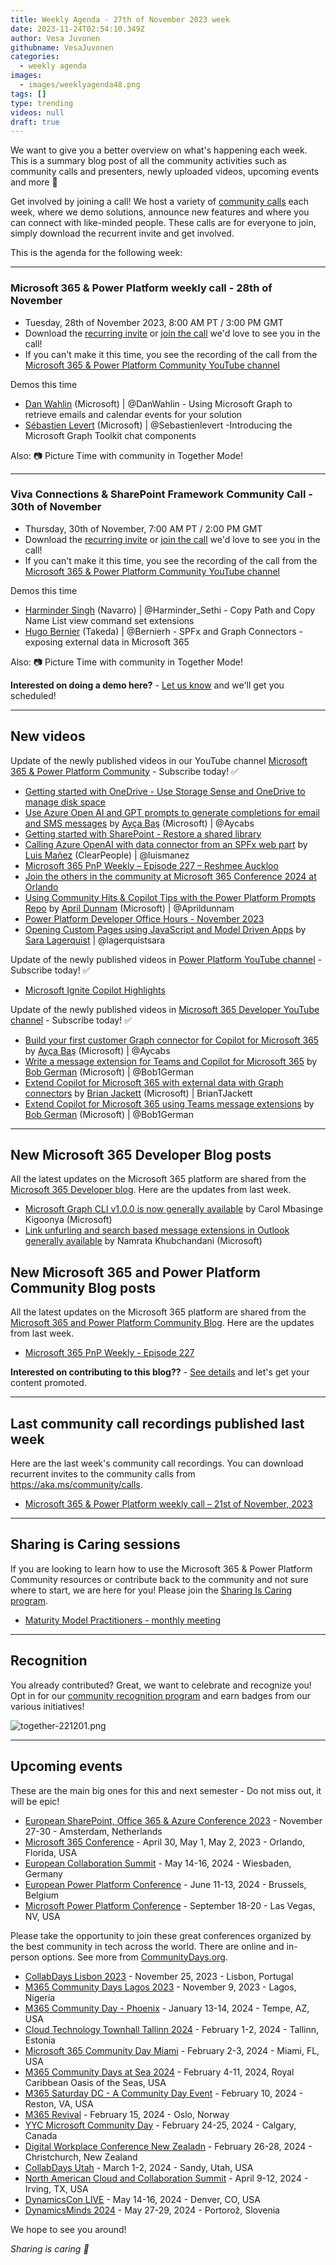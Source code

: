 ```yaml
---
title: Weekly Agenda - 27th of November 2023 week
date: 2023-11-24T02:54:10.349Z
author: Vesa Juvonen
githubname: VesaJuvonen
categories:
  - weekly agenda
images:
  - images/weeklyagenda48.png
tags: []
type: trending
videos: null
draft: true
---
```


We want to give you a better overview on what's happening each week. This is a summary blog post of all the community activities such as community calls and presenters, newly uploaded videos, upcoming events and more 🚀 

Get involved by joining a call! We host a variety of [community calls](https://aka.ms/community/calls) each week, where we demo solutions, announce new features and where you can connect with like-minded people. These calls are for everyone to join, simply download the recurrent invite and get involved.

This is the agenda for the following week:

---

### Microsoft 365 & Power Platform weekly call - 28th of November

* Tuesday, 28th of November 2023, 8:00 AM PT / 3:00 PM GMT
* Download the [recurring invite](https://aka.ms/m365-dev-call) or [join the call](https://aka.ms/m365-dev-call-join) we'd love to see you in the call!
* If you can't make it this time, you see the recording of the call from the [Microsoft 365 & Power Platform Community YouTube channel](https://www.youtube.com/playlist?list=PLR9nK3mnD-OUQOW86tT5dkCRQAVGY7DlH)

Demos this time

* [Dan Wahlin](https://twitter.com/DanWahlin) (Microsoft) | @DanWahlin - Using Microsoft Graph to retrieve emails and calendar events for your solution
* [Sébastien Levert](https://twitter.com/sebastienlevert) (Microsoft) | @Sebastienlevert -Introducing the Microsoft Graph Toolkit chat components

Also: 📷 Picture Time with community in Together Mode!

---

### Viva Connections & SharePoint Framework Community Call - 30th of November

* Thursday, 30th of November, 7:00 AM PT / 2:00 PM GMT
* Download the [recurring invite](https://aka.ms/spdev-spfx-call) or [join the call](https://aka.ms/spdev-spfx-call-join) we'd love to see you in the call!
* If you can't make it this time, you see the recording of the call from the [Microsoft 365 & Power Platform Community YouTube channel](https://www.youtube.com/watch?v=Sxrnc7gSw4A&list=PLR9nK3mnD-OXdcwfcHGsGr78nHWLRsv1x)

Demos this time

* [Harminder Singh](https://twitter.com/Harminder_Sethi) (Navarro) | @Harminder_Sethi - Copy Path and Copy Name List view command set extensions
* [Hugo Bernier](https://twitter.com/bernierh) (Takeda) | @Bernierh - SPFx and Graph Connectors - exposing external data in Microsoft 365

Also: 📷 Picture Time with community in Together Mode!

**Interested on doing a demo here?** - [Let us know](https://aka.ms/community/request/demo) and we'll get you scheduled!

---

## New videos 

Update of the newly published videos in our YouTube channel [Microsoft 365 & Power Platform Community](https://www.youtube.com/channel/UC_mKdhw-V6CeCM7gTo_Iy7w) - Subscribe today! ✅

* [Getting started with OneDrive - Use Storage Sense and OneDrive to manage disk space](https://www.youtube.com/watch?v=9yKbOxn4E0A)
* [Use Azure Open AI and GPT prompts to generate completions for email and SMS messages](https://www.youtube.com/watch?v=688GYR0RKUU) by [Ayça Baş](https://twitter.com/aycabs) (Microsoft) | @Aycabs
* [Getting started with SharePoint - Restore a shared library](https://www.youtube.com/watch?v=S1aQjx7RWd8)
* [Calling Azure OpenAI with data connector from an SPFx web part](https://www.youtube.com/watch?v=JDfLyygXn0Q&) by [Luis Mañez](https://twitter.com/luismanez) (ClearPeople) | @luismanez
* [Microsoft 365 PnP Weekly – Episode 227 – Reshmee Auckloo](https://www.youtube.com/watch?v=rZY0HF9H610)
* [Join the others in the community at Microsoft 365 Conference 2024 at Orlando](https://www.youtube.com/watch?v=QcI2quaKaJo)
* [Using Community Hits & Copilot Tips with the Power Platform Prompts Repo](https://www.youtube.com/watch?v=8KJp2uhMoFg) by [April Dunnam](https://twitter.com/aprildunnam) (Microsoft) | @Aprildunnam
* [Power Platform Developer Office Hours - November 2023](https://www.youtube.com/watch?v=L9zxb-BgN3A)
* [Opening Custom Pages using JavaScript and Model Driven Apps](https://www.youtube.com/watch?v=D_CTDIPUsUI) by [Sara Lagerquist](https://twitter.com/lagerquistsara) | @lagerquistsara


Update of the newly published videos in [Power Platform YouTube channel](https://www.youtube.com/@mspowerplatform) - Subscribe today! ✅

* [Microsoft Ignite Copilot Highlights](https://www.youtube.com/watch?v=f2DVcAv7iVU)


Update of the newly published videos in [Microsoft 365 Developer YouTube channel](https://www.youtube.com/@Microsoft365Developer) - Subscribe today! ✅

* [Build your first customer Graph connector for Copilot for Microsoft 365](https://www.youtube.com/watch?v=2oQ_6wXrwDQ) by [Ayça Baş](https://twitter.com/aycabs) (Microsoft) | @Aycabs
* [Write a message extension for Teams and Copilot for Microsoft 365](https://www.youtube.com/watch?v=zK-L83cwJ8c) by [Bob German](https://twitter.com/Bob1German) (Microsoft) | @Bob1German
* [Extend Copilot for Microsoft 365 with external data with Graph connectors](https://www.youtube.com/watch?v=17rAOh9313g) by [Brian Jackett](https://twitter.com/BrianTJackett) (Microsoft) | BrianTJackett
* [Extend Copilot for Microsoft 365 using Teams message extensions](https://www.youtube.com/watch?v=vvNFCagkdcE) by [Bob German](https://twitter.com/Bob1German) (Microsoft) | @Bob1German

---

## New Microsoft 365 Developer Blog posts

All the latest updates on the Microsoft 365 platform are shared from the [Microsoft 365 Developer blog](https://devblogs.microsoft.com/microsoft365dev/). Here are the updates from last week.

* [Microsoft Graph CLI v1.0.0 is now generally available](https://devblogs.microsoft.com/microsoft365dev/microsoft-graph-cli-v1-0-0-is-now-generally-available/) by Carol Mbasinge Kigoonya (Microsoft)
* [Link unfurling and search based message extensions in Outlook generally available](https://devblogs.microsoft.com/microsoft365dev/link-unfurling-and-search-based-message-extensions-in-outlook-now-generally-available/) by Namrata Khubchandani (Microsoft)


## New Microsoft 365 and Power Platform Community Blog posts

All the latest updates on the Microsoft 365 platform are shared from the [Microsoft 365 and Power Platform Community Blog](https://pnp.github.io/blog/). Here are the updates from last week.

* [Microsoft 365 PnP Weekly - Episode 227](https://pnp.github.io/blog/microsoft-365-pnp-weekly/episode-227/)


**Interested on contributing to this blog??** - [See details](https://pnp.github.io/blog/post/contribute-blog/) and let's get your content promoted.

---

## Last community call recordings published last week

Here are the last week's community call recordings. You can download recurrent invites to the community calls from https://aka.ms/community/calls.

* [Microsoft 365 & Power Platform weekly call – 21st of November, 2023](https://www.youtube.com/watch?v=DN-x1gUhQFE)

---

## Sharing is Caring sessions

If you are looking to learn how to use the Microsoft 365 & Power Platform Community resources or contribute back to the community and not sure where to start, we are here for you! Please join the [Sharing Is Caring program](https://pnp.github.io/sharing-is-caring/).

* [Maturity Model Practitioners - monthly meeting](https://aka.ms/mm4m365/invite)

---

## Recognition

You already contributed? Great, we want to celebrate and recognize you! Opt in for our [community recognition program](https://pnp.github.io/recognitionprogram/) and earn badges from our various initiatives! 

![together-221201.png](images/community-recognization-program.png)

---

## Upcoming events

These are the main big ones for this and next semester - Do not miss out, it will be epic!

* [European SharePoint, Office 365 & Azure Conference 2023](https://www.sharepointeurope.com/) - November 27-30 - Amsterdam, Netherlands
* [Microsoft 365 Conference](https://m365conf.com/#!/) - April 30, May 1, May 2, 2023 - Orlando, Florida, USA
* [European Collaboration Summit](https://www.cloudsummit.eu/) - May 14-16, 2024 - Wiesbaden, Germany
* [European Power Platform Conference](https://www.sharepointeurope.com/european-power-platform-conference/) - June 11-13, 2024 - Brussels, Belgium
* [Microsoft Power Platform Conference](https://powerplatformconf.com/#!/) - September 18-20 - Las Vegas, NV, USA


Please take the opportunity to join these great conferences organized by the best community in tech across the world. There are online and in-person options. See more from [CommunityDays.org](https://www.communitydays.org/).


* [CollabDays Lisbon 2023](https://www.collabdays.org/2023-lisbon/) - November 25, 2023 - Lisbon, Portugal
* [M365 Community Days Lagos 2023](https://www.communitydays.org/event/2023-12-09/m365-community-days-lagos-2023) - November 9, 2023 - Lagos, Nigeria
* [M365 Community Day - Phoenix](https://www.communitydays.org/event/2024-01-13/m365-community-day-phoenix) - January 13-14, 2024 - Tempe, AZ, USA
* [Cloud Technology Townhall Tallinn 2024](https://www.communitydays.org/event/2024-02-01/cloud-technology-townhall-tallinn-2024) - February 1-2, 2024 - Tallinn, Estonia
* [Microsoft 365 Community Day Miami](https://www.communitydays.org/event/2024-02-02/microsoft-365-community-day-miami) - February 2-3, 2024 - Miami, FL, USA
* [M365 Community Days at Sea 2024](https://www.communitydays.org/event/2024-02-04/m365-community-days-at-sea-2024) - February 4-11, 2024, Royal Caribbean Oasis of the Seas, USA
* [M365 Saturday DC - A Community Day Event](https://www.communitydays.org/event/2024-02-10/m365-saturday-dc-a-community-day-event) - February 10, 2024 - Reston, VA, USA
* [M365 Revival](https://www.communitydays.org/event/2024-02-15/m365-revival) - February 15, 2024 - Oslo, Norway
* [YYC Microsoft Community Day](https://www.communitydays.org/event/2024-02-24/yyc-microsoft-community-day) - February 24-25, 2024 - Calgary, Canada
* [Digital Workplace Conference New Zealadn](https://www.communitydays.org/event/2024-02-27/digital-workplace-conference-new-zealand) - February 26-28, 2024 - Christchurch, New Zealand
* [CollabDays Utah](https://www.communitydays.org/event/2024-03-01/collabdays-utah) - March 1-2, 2024 - Sandy, Utah, USA
* [North American Cloud and Collaboration Summit](https://www.communitydays.org/event/2024-04-09/north-american-cloud-and-collaboration-summit) - April 9-12, 2024 - Irving, TX, USA
* [DynamicsCon LIVE](https://www.communitydays.org/event/2024-05-13/dynamicscon-live) - May 14-16, 2024 - Denver, CO, USA
* [DynamicsMinds 2024](https://www.communitydays.org/event/2024-05-27/dynamicsminds-2024) - May 27-29, 2024 - Portorož, Slovenia

We hope to see you around!

_Sharing is caring 🧡_
